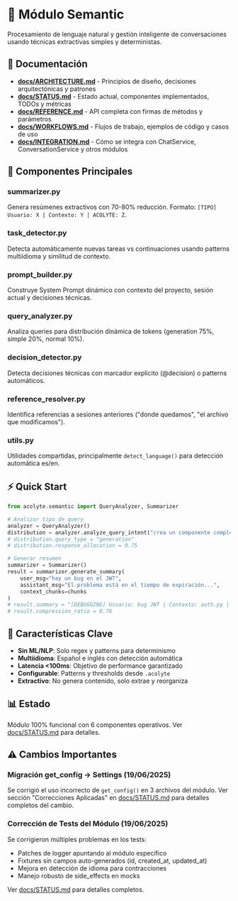 # 🧠 Módulo Semantic

Procesamiento de lenguaje natural y gestión inteligente de conversaciones usando técnicas extractivas simples y deterministas.

## 📑 Documentación

- **[docs/ARCHITECTURE.md](./docs/ARCHITECTURE.md)** - Principios de diseño, decisiones arquitectónicas y patrones
- **[docs/STATUS.md](./docs/STATUS.md)** - Estado actual, componentes implementados, TODOs y métricas
- **[docs/REFERENCE.md](./docs/REFERENCE.md)** - API completa con firmas de métodos y parámetros
- **[docs/WORKFLOWS.md](./docs/WORKFLOWS.md)** - Flujos de trabajo, ejemplos de código y casos de uso
- **[docs/INTEGRATION.md](./docs/INTEGRATION.md)** - Cómo se integra con ChatService, ConversationService y otros módulos

## 🔧 Componentes Principales

### summarizer.py
Genera resúmenes extractivos con 70-80% reducción. Formato: `[TIPO] Usuario: X | Contexto: Y | ACOLYTE: Z`.

### task_detector.py  
Detecta automáticamente nuevas tareas vs continuaciones usando patterns multiidioma y similitud de contexto.

### prompt_builder.py
Construye System Prompt dinámico con contexto del proyecto, sesión actual y decisiones técnicas.

### query_analyzer.py
Analiza queries para distribución dinámica de tokens (generation 75%, simple 20%, normal 10%).

### decision_detector.py
Detecta decisiones técnicas con marcador explícito (@decision) o patterns automáticos.

### reference_resolver.py
Identifica referencias a sesiones anteriores ("donde quedamos", "el archivo que modificamos").

### utils.py
Utilidades compartidas, principalmente `detect_language()` para detección automática es/en.

## ⚡ Quick Start

```python
from acolyte.semantic import QueryAnalyzer, Summarizer

# Analizar tipo de query
analyzer = QueryAnalyzer()
distribution = analyzer.analyze_query_intent("crea un componente completo de login")
# distribution.query_type = "generation"
# distribution.response_allocation = 0.75

# Generar resumen
summarizer = Summarizer()
result = summarizer.generate_summary(
    user_msg="hay un bug en el JWT",
    assistant_msg="El problema está en el tiempo de expiración...",
    context_chunks=chunks
)
# result.summary = "[DEBUGGING] Usuario: bug JWT | Contexto: auth.py | ACOLYTE: fix expiración"
# result.compression_ratio = 0.78
```

## 🎯 Características Clave

- **Sin ML/NLP**: Solo regex y patterns para determinismo
- **Multiidioma**: Español e inglés con detección automática  
- **Latencia <100ms**: Objetivo de performance garantizado
- **Configurable**: Patterns y thresholds desde `.acolyte`
- **Extractivo**: No genera contenido, solo extrae y reorganiza

## 📊 Estado

Módulo 100% funcional con 6 componentes operativos. Ver [docs/STATUS.md](./docs/STATUS.md) para detalles.

## ⚠️ Cambios Importantes

### Migración get_config → Settings (19/06/2025)

Se corrigió el uso incorrecto de `get_config()` en 3 archivos del módulo. Ver sección "Correcciones Aplicadas" en [docs/STATUS.md](./docs/STATUS.md) para detalles completos del cambio.

### Corrección de Tests del Módulo (19/06/2025)

Se corrigieron múltiples problemas en los tests:
- Patches de logger apuntando al módulo específico
- Fixtures sin campos auto-generados (id, created_at, updated_at)
- Mejora en detección de idioma para contracciones
- Manejo robusto de side_effects en mocks

Ver [docs/STATUS.md](./docs/STATUS.md#correcciones-en-tests-del-módulo-19062025) para detalles completos.
